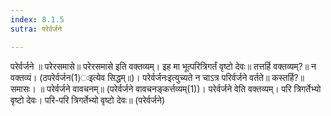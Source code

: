 ```yaml
---
index: 8.1.5
sutra: परेर्वर्जने

---
```

परेर्वर्जने ॥ परेरसमासे॥ परेरसमासे इति वक्तव्यम्। इह मा भूत्परित्रिगर्तं वृष्टो देवः॥ तत्तर्हि वक्तव्यम्?॥ न वक्तव्यं। (ठपरेर्वर्जन(1)ःइत्येव सिद्धम्॥)। परेर्वर्जनःइत्युच्यते न चाऽत्र परिर्वर्जने वर्तते॥ कस्तर्हि?॥ समासः। ॥ परेर्वर्जने वावचनम्॥ (परेर्वर्जने वावचनङ्कर्त्तव्यम्(1))। परेर्वर्जने वेति वक्तव्यम्। परि त्रिगर्तेभ्यो वृष्टो देवः। परि-परि त्रिगर्तेभ्यो वृष्टो देवः॥ (परेर्वर्जने)